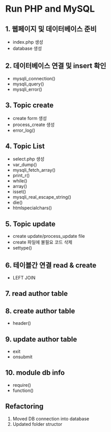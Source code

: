 # Run PHP and MySQL

## 1. 웹페이지 및 데이터베이스 준비

- index.php 생성
- database 생성
 
## 2. 데이터베이스 연결 및 insert 확인

- mysqli_connection()
- mysqli_query()
- mysqli_error()

## 3. Topic create 

- create form 생성
- process_create 생성
- error_log()

## 4. Topic List

- select.php 생성
- var_dump()
- mysqli_fetch_array()
- print_r()
- while()
- array()
- isset()
- mysqli_real_escape_string()
- die()
- htmlspecialchars()

## 5. Topic update

- create update/process_update file
- create 파일에 불필요 코드 삭제 
- settype()

## 6. 테이블간 연결 read & create

- LEFT JOIN 

## 7. read author table 

## 8. create author table 

- header()
## 9. update author table 

- exit
- onsubmit

## 10. module db info

- require()
- function()

## Refactoring

1. Moved DB connection into database
2. Updated folder structor